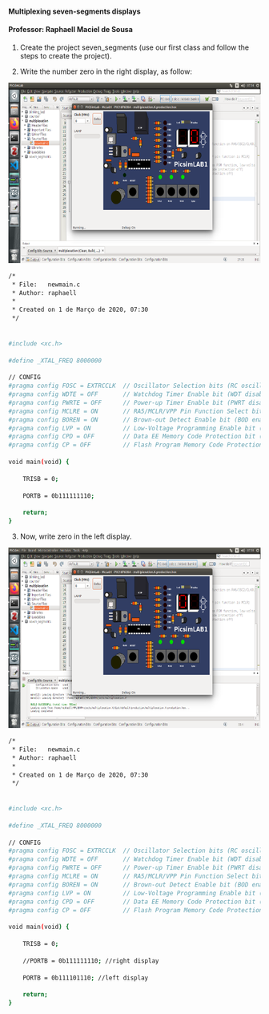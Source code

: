 #### Multiplexing seven-segments displays

#### Professor: Raphaell Maciel de Sousa

1. Create the project seven_segments (use our first class and follow the steps to create the project).

2. Write the number zero in the right display, as follow:

<p align="center">
    <img src="./figs/zero_number.png" width="600" height="360" title="zero">
</p> 

```sh
/*
 * File:   newmain.c
 * Author: raphaell
 *
 * Created on 1 de Março de 2020, 07:30
 */


#include <xc.h>

#define _XTAL_FREQ 8000000

// CONFIG
#pragma config FOSC = EXTRCCLK  // Oscillator Selection bits (RC oscillator: CLKOUT function on RA6/OSC2/CLKOUT pin, Resistor and Capacitor on RA7/OSC1/CLKIN)
#pragma config WDTE = OFF       // Watchdog Timer Enable bit (WDT disabled)
#pragma config PWRTE = OFF      // Power-up Timer Enable bit (PWRT disabled)
#pragma config MCLRE = ON       // RA5/MCLR/VPP Pin Function Select bit (RA5/MCLR/VPP pin function is MCLR)
#pragma config BOREN = ON       // Brown-out Detect Enable bit (BOD enabled)
#pragma config LVP = ON         // Low-Voltage Programming Enable bit (RB4/PGM pin has PGM function, low-voltage programming enabled)
#pragma config CPD = OFF        // Data EE Memory Code Protection bit (Data memory code protection off)
#pragma config CP = OFF         // Flash Program Memory Code Protection bit (Code protection off)

void main(void) {
    
    TRISB = 0;
    
    PORTB = 0b111111110;
    
    return;
}
```

3. Now, write zero in the left display.

<p align="center">
    <img src="./figs/left_display.png" width="600" height="360" title="zero">
</p> 

```sh
/*
 * File:   newmain.c
 * Author: raphaell
 *
 * Created on 1 de Março de 2020, 07:30
 */


#include <xc.h>

#define _XTAL_FREQ 8000000

// CONFIG
#pragma config FOSC = EXTRCCLK  // Oscillator Selection bits (RC oscillator: CLKOUT function on RA6/OSC2/CLKOUT pin, Resistor and Capacitor on RA7/OSC1/CLKIN)
#pragma config WDTE = OFF       // Watchdog Timer Enable bit (WDT disabled)
#pragma config PWRTE = OFF      // Power-up Timer Enable bit (PWRT disabled)
#pragma config MCLRE = ON       // RA5/MCLR/VPP Pin Function Select bit (RA5/MCLR/VPP pin function is MCLR)
#pragma config BOREN = ON       // Brown-out Detect Enable bit (BOD enabled)
#pragma config LVP = ON         // Low-Voltage Programming Enable bit (RB4/PGM pin has PGM function, low-voltage programming enabled)
#pragma config CPD = OFF        // Data EE Memory Code Protection bit (Data memory code protection off)
#pragma config CP = OFF         // Flash Program Memory Code Protection bit (Code protection off)

void main(void) {
    
    TRISB = 0;
    
    //PORTB = 0b111111110; //right display
    
    PORTB = 0b111101110; //left display
    
    return;
}
```

